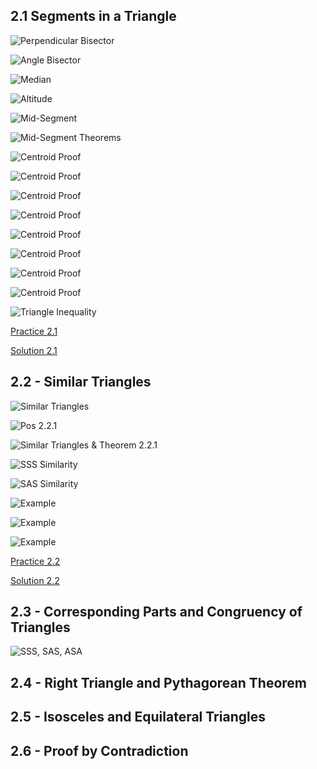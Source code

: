 ## 2.1 Segments in a Triangle

![Perpendicular Bisector](https://github.com/budostylz/Mathematics/blob/master/Plane%20Geometry/2_Triangles/2.1_Segments%20in%20a%20Triangle/perpendicular_bisector.PNG "Perpendicular Bisector")

![Angle Bisector](https://github.com/budostylz/Mathematics/blob/master/Plane%20Geometry/2_Triangles/2.1_Segments%20in%20a%20Triangle/angle_bisector.PNG "Angle Bisector")


![Median](https://github.com/budostylz/Mathematics/blob/master/Plane%20Geometry/2_Triangles/2.1_Segments%20in%20a%20Triangle/median.PNG "Median")

![Altitude](https://github.com/budostylz/Mathematics/blob/master/Plane%20Geometry/2_Triangles/2.1_Segments%20in%20a%20Triangle/altitude.PNG "Altitude")

![Mid-Segment](https://github.com/budostylz/Mathematics/blob/master/Plane%20Geometry/2_Triangles/2.1_Segments%20in%20a%20Triangle/mid-segment.PNG "Mid-Segment")

![Mid-Segment Theorems](https://github.com/budostylz/Mathematics/blob/master/Plane%20Geometry/2_Triangles/2.1_Segments%20in%20a%20Triangle/mid-segment_theorems.PNG "Mid-Segment Theorems")

![Centroid Proof](https://github.com/budostylz/Mathematics/blob/master/Plane%20Geometry/2_Triangles/2.1_Segments%20in%20a%20Triangle/p1.PNG "Centroid Proof")

![Centroid Proof](https://github.com/budostylz/Mathematics/blob/master/Plane%20Geometry/2_Triangles/2.1_Segments%20in%20a%20Triangle/p2.PNG "Centroid Proof")

![Centroid Proof](https://github.com/budostylz/Mathematics/blob/master/Plane%20Geometry/2_Triangles/2.1_Segments%20in%20a%20Triangle/p3.PNG "Centroid Proof")

![Centroid Proof](https://github.com/budostylz/Mathematics/blob/master/Plane%20Geometry/2_Triangles/2.1_Segments%20in%20a%20Triangle/p4.PNG "Centroid Proof")

![Centroid Proof](https://github.com/budostylz/Mathematics/blob/master/Plane%20Geometry/2_Triangles/2.1_Segments%20in%20a%20Triangle/p5.PNG "Centroid Proof")

![Centroid Proof](https://github.com/budostylz/Mathematics/blob/master/Plane%20Geometry/2_Triangles/2.1_Segments%20in%20a%20Triangle/p6.PNG "Centroid Proof")

![Centroid Proof](https://github.com/budostylz/Mathematics/blob/master/Plane%20Geometry/2_Triangles/2.1_Segments%20in%20a%20Triangle/p7.PNG "Centroid Proof")

![Centroid Proof](https://github.com/budostylz/Mathematics/blob/master/Plane%20Geometry/2_Triangles/2.1_Segments%20in%20a%20Triangle/p8.PNG "Centroid Proof")

![Triangle Inequality](https://github.com/budostylz/Mathematics/blob/master/Plane%20Geometry/2_Triangles/2.1_Segments%20in%20a%20Triangle/triangle_inequality.PNG "Triangle Inequality")

<a target="_blank" href="https://github.com/budostylz/Mathematics/blob/master/Plane%20Geometry/2_Triangles/2.1_Segments%20in%20a%20Triangle/hw.docx?raw=true">Practice 2.1</a>

<a target="_blank" href="https://github.com/budostylz/Mathematics/blob/master/Plane%20Geometry/2_Triangles/2.1_Segments%20in%20a%20Triangle/sol.pdf">Solution 2.1</a>


## 2.2 - Similar Triangles	

![Similar Triangles](https://github.com/budostylz/Mathematics/blob/master/Plane%20Geometry/2_Triangles/2.2_Similar%20Triangles/similar_triangles.PNG "Similar Triangles")

![Pos 2.2.1](https://github.com/budostylz/Mathematics/blob/master/Plane%20Geometry/2_Triangles/2.2_Similar%20Triangles/postulate2.2.1.PNG "Pos 2.2.1")

![Similar Triangles & Theorem 2.2.1](https://github.com/budostylz/Mathematics/blob/master/Plane%20Geometry/2_Triangles/2.2_Similar%20Triangles/similar_triangle_props_AAA_similarity.PNG "Similar Triangles & Theorem 2.2.1")

![SSS Similarity](https://github.com/budostylz/Mathematics/blob/master/Plane%20Geometry/2_Triangles/2.2_Similar%20Triangles/SSS_similarity.PNG "SSS Similarity")

![SAS Similarity](https://github.com/budostylz/Mathematics/blob/master/Plane%20Geometry/2_Triangles/2.2_Similar%20Triangles/SAS_Similarity.PNG "SAS Similarity")

![Example](https://github.com/budostylz/Mathematics/blob/master/Plane%20Geometry/2_Triangles/2.2_Similar%20Triangles/ex1.PNG "Example")

![Example](https://github.com/budostylz/Mathematics/blob/master/Plane%20Geometry/2_Triangles/2.2_Similar%20Triangles/ex2.PNG "Example")

![Example](https://github.com/budostylz/Mathematics/blob/master/Plane%20Geometry/2_Triangles/2.2_Similar%20Triangles/ex3.PNG "Example")


<a target="_blank" href="https://github.com/budostylz/Mathematics/blob/master/Plane%20Geometry/2_Triangles/2.2_Similar%20Triangles/hw.docx?raw=true">Practice 2.2</a>

<a target="_blank" href="https://github.com/budostylz/Mathematics/blob/master/Plane%20Geometry/2_Triangles/2.2_Similar%20Triangles/sol.pdf">Solution 2.2</a>


## 2.3 - Corresponding Parts and Congruency of Triangles

![SSS, SAS, ASA](https://github.com/budostylz/Mathematics/blob/master/Plane%20Geometry/2_Triangles/2.3_Corresponding%20Parts%20and%20Congruency%20of%20Triangles/pos_sss_sas_asa.PNG "SSS, SAS, ASA")



## 2.4 - Right Triangle and Pythagorean Theorem	

## 2.5 - Isosceles and Equilateral Triangles	

## 2.6 - Proof by Contradiction	